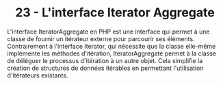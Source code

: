 <h1 align="center" id="title">
23 - L'interface Iterator Aggregate
</h1>
<p id="description"> 
L'interface IteratorAggregate en PHP est une interface qui permet à une classe de fournir un
itérateur externe pour parcourir ses éléments.
Contrairement à l'interface Iterator, qui nécessite que la classe elle-même implémente les
méthodes d'itération, IteratorAggregate permet à la classe de déléguer le processus d'itération à un
autre objet.
Cela simplifie la création de structures de données itérables en permettant l'utilisation d'itérateurs
existants.
</p>